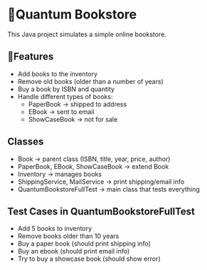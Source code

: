 📘Quantum Bookstore
==================
This Java project simulates a simple online bookstore.

📌Features
--------
- Add books to the inventory
- Remove old books (older than a number of years)
- Buy a book by ISBN and quantity
- Handle different types of books:
  - PaperBook → shipped to address
  - EBook → sent to email
  - ShowCaseBook → not for sale

Classes
-------
- Book → parent class (ISBN, title, year, price, author)
- PaperBook, EBook, ShowCaseBook → extend Book
- Inventory → manages books
- ShippingService, MailService → print shipping/email info
- QuantumBookstoreFullTest → main class that tests everything

Test Cases in QuantumBookstoreFullTest
--------------------------------------
- Add 5 books to inventory
- Remove books older than 10 years
- Buy a paper book (should print shipping info)
- Buy an ebook (should print email info)
- Try to buy a showcase book (should show error)
